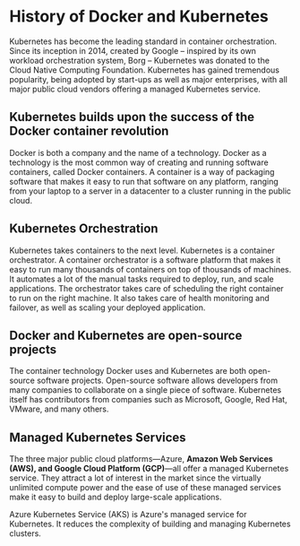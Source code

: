 # History of Docker and Kubernetes

Kubernetes has become the leading standard in container orchestration. Since its inception in 2014, created by Google – inspired by its own workload orchestration system, Borg – Kubernetes was donated to the Cloud Native Computing Foundation. Kubernetes has gained tremendous popularity, being adopted by start-ups as well as major enterprises, with all major public cloud vendors offering a managed Kubernetes service.

## Kubernetes builds upon the success of the Docker container revolution

Docker is both a company and the name of a technology. Docker as a technology is the most common way of creating and running software containers, called Docker containers. A container is a way of packaging software that makes it easy to run that software on any platform, ranging from your laptop to a server in a datacenter to a cluster running in the public cloud.

## Kubernetes Orchestration

Kubernetes takes containers to the next level. Kubernetes is a container orchestrator. A container orchestrator is a software platform that makes it easy to run many thousands of containers on top of thousands of machines. It automates a lot of the manual tasks required to deploy, run, and scale applications. The orchestrator takes care of scheduling the right container to run on the right machine. It also takes care of health monitoring and failover, as well as scaling your deployed application.

## Docker and Kubernetes are open-source projects

The container technology Docker uses and Kubernetes are both open-source software projects. Open-source software allows developers from many companies to collaborate on a single piece of software. Kubernetes itself has contributors from companies such as Microsoft, Google, Red Hat, VMware, and many others.

## Managed Kubernetes Services

The three major public cloud platforms—Azure, **Amazon Web Services (AWS), and Google Cloud Platform (GCP)**—all offer a managed Kubernetes service. They attract a lot of interest in the market since the virtually unlimited compute power and the ease of use of these managed services make it easy to build and deploy large-scale applications. 

Azure Kubernetes Service (AKS) is Azure's managed service for Kubernetes. It reduces the complexity of building and managing Kubernetes clusters.
